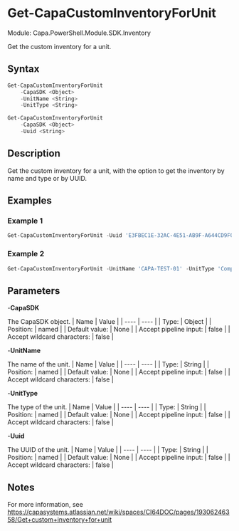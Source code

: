 # Get-CapaCustomInventoryForUnit
Module: Capa.PowerShell.Module.SDK.Inventory

Get the custom inventory for a unit.

## Syntax

```powershell
Get-CapaCustomInventoryForUnit
	-CapaSDK <Object>
	-UnitName <String>
	-UnitType <String>
```
```powershell
Get-CapaCustomInventoryForUnit
	-CapaSDK <Object>
	-Uuid <String>
```

## Description

Get the custom inventory for a unit, with the option to get the inventory by name and type or by UUID.

## Examples

### Example 1
```powershell
Get-CapaCustomInventoryForUnit -Uuid 'E3FBEC1E-32AC-4E51-AB9F-A644CD9F0A6B'
```
    
### Example 2
```powershell
Get-CapaCustomInventoryForUnit -UnitName 'CAPA-TEST-01' -UnitType 'Computer'
```
    

## Parameters

-**CapaSDK**

The CapaSDK object.
| Name | Value |
| ---- | ---- |
| Type: | Object |
| Position: | named | 
| Default value: | None | 
| Accept pipeline input: | false | 
| Accept wildcard characters: | false | 

-**UnitName**

The name of the unit.
| Name | Value |
| ---- | ---- |
| Type: | String |
| Position: | named | 
| Default value: | None | 
| Accept pipeline input: | false | 
| Accept wildcard characters: | false | 

-**UnitType**

The type of the unit.
| Name | Value |
| ---- | ---- |
| Type: | String |
| Position: | named | 
| Default value: | None | 
| Accept pipeline input: | false | 
| Accept wildcard characters: | false | 

-**Uuid**

The UUID of the unit.
| Name | Value |
| ---- | ---- |
| Type: | String |
| Position: | named | 
| Default value: | None | 
| Accept pipeline input: | false | 
| Accept wildcard characters: | false | 


## Notes

For more information, see https://capasystems.atlassian.net/wiki/spaces/CI64DOC/pages/19306246358/Get+custom+inventory+for+unit
